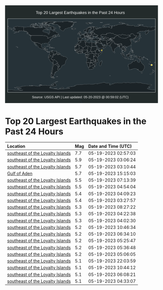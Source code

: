 ![Map](./map.png)

# Top 20 Largest Earthquakes in the Past 24 Hours

| Location | Mag | Date and Time (UTC) |
|:---|:---|:---|
| [southeast of the Loyalty Islands](https://earthquake.usgs.gov/earthquakes/eventpage/us6000kd0n) | 7.7 | 05-19-2023 02:57:03 |
| [southeast of the Loyalty Islands](https://earthquake.usgs.gov/earthquakes/eventpage/us6000kd1f) | 5.9 | 05-19-2023 03:06:24 |
| [southeast of the Loyalty Islands](https://earthquake.usgs.gov/earthquakes/eventpage/us6000kd2a) | 5.7 | 05-19-2023 03:10:44 |
| [Gulf of Aden](https://earthquake.usgs.gov/earthquakes/eventpage/us6000kd6s) | 5.7 | 05-19-2023 15:15:03 |
| [southeast of the Loyalty Islands](https://earthquake.usgs.gov/earthquakes/eventpage/us6000kd2w) | 5.5 | 05-19-2023 07:13:39 |
| [southeast of the Loyalty Islands](https://earthquake.usgs.gov/earthquakes/eventpage/us6000kd1z) | 5.5 | 05-19-2023 04:54:04 |
| [southeast of the Loyalty Islands](https://earthquake.usgs.gov/earthquakes/eventpage/us6000kd1p) | 5.4 | 05-19-2023 04:09:23 |
| [southeast of the Loyalty Islands](https://earthquake.usgs.gov/earthquakes/eventpage/us6000kd1k) | 5.4 | 05-19-2023 03:27:57 |
| [southeast of the Loyalty Islands](https://earthquake.usgs.gov/earthquakes/eventpage/us6000kd3j) | 5.3 | 05-19-2023 08:27:22 |
| [southeast of the Loyalty Islands](https://earthquake.usgs.gov/earthquakes/eventpage/us6000kd1r) | 5.3 | 05-19-2023 04:22:38 |
| [southeast of the Loyalty Islands](https://earthquake.usgs.gov/earthquakes/eventpage/us6000kd1n) | 5.3 | 05-19-2023 04:02:30 |
| [southeast of the Loyalty Islands](https://earthquake.usgs.gov/earthquakes/eventpage/us6000kd4i) | 5.2 | 05-19-2023 10:46:34 |
| [southeast of the Loyalty Islands](https://earthquake.usgs.gov/earthquakes/eventpage/us6000kd2q) | 5.2 | 05-19-2023 06:34:10 |
| [southeast of the Loyalty Islands](https://earthquake.usgs.gov/earthquakes/eventpage/us6000kd29) | 5.2 | 05-19-2023 05:25:47 |
| [southeast of the Loyalty Islands](https://earthquake.usgs.gov/earthquakes/eventpage/us6000kd28) | 5.2 | 05-19-2023 05:36:48 |
| [southeast of the Loyalty Islands](https://earthquake.usgs.gov/earthquakes/eventpage/us6000kd21) | 5.2 | 05-19-2023 05:06:05 |
| [southeast of the Loyalty Islands](https://earthquake.usgs.gov/earthquakes/eventpage/us6000kdav) | 5.1 | 05-19-2023 22:03:59 |
| [southeast of the Loyalty Islands](https://earthquake.usgs.gov/earthquakes/eventpage/us6000kd4f) | 5.1 | 05-19-2023 10:44:12 |
| [southeast of the Loyalty Islands](https://earthquake.usgs.gov/earthquakes/eventpage/us6000kd2j) | 5.1 | 05-19-2023 06:08:21 |
| [southeast of the Loyalty Islands](https://earthquake.usgs.gov/earthquakes/eventpage/us6000kd23) | 5.1 | 05-19-2023 04:33:07 |
